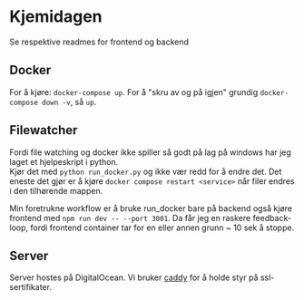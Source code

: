# Kjemidagen

Se respektive readmes for frontend og backend

## Docker

For å kjøre: `docker-compose up`.
For å "skru av og på igjen" grundig `docker-compose down -v`, så `up`.

## Filewatcher

Fordi file watching og docker ikke spiller så godt på lag på windows har jeg laget et hjelpeskript i python.  
Kjør det med `python run_docker.py` og ikke vær redd for å endre det. Det eneste det gjør er å kjøre `docker compose restart <service>` når filer endres i den tilhørende mappen.

Min foretrukne workflow er å bruke run_docker bare på backend også kjøre frontend med `npm run dev -- --port 3001`. Da får jeg en raskere feedback-loop, fordi frontend container tar for en eller annen grunn ~ 10 sek å stoppe.

## Server

Server hostes på DigitalOcean. Vi bruker [caddy](https://caddyserver.com/) for å holde styr på ssl-sertifikater.
